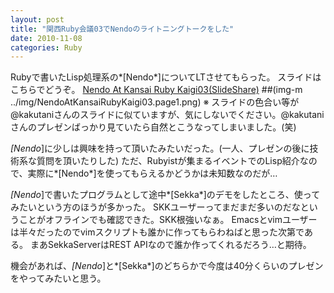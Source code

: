 ```yaml
---
layout: post
title: "関西Ruby会議03でNendoのライトニングトークをした"
date: 2010-11-08
categories: Ruby
---
```

Rubyで書いたLisp処理系の*[Nendo*]についてLTさせてもらった。
スライドはこちらでどうぞ。
 [Nendo At Kansai Ruby Kaigi03(SlideShare)](http://www.slideshare.net/KiyokaNishiyama/nendo-at-kansai-ruby-kaigi03-5698365)
 ##(img-m ../img/NendoAtKansaiRubyKaigi03.page1.png)
※ スライドの色合い等が@kakutaniさんのスライドに似ていますが、気にしないでください。@kakutaniさんのプレゼンばっかり見ていたら自然とこうなってしまいました。(笑)

*[Nendo*]に少しは興味を持って頂いたみたいだった。(一人、プレゼンの後に技術系な質問を頂いたりした)
ただ、Rubyistが集まるイベントでのLisp紹介なので、実際に*[Nendo*]を使ってもらえるかどうかは未知数なのだが…

*[Nendo*]で書いたプログラムとして途中*[Sekka*]のデモをしたところ、使ってみたいという方のほうが多かった。
SKKユーザーってまだまだ多いのだなということがオフラインでも確認できた。SKK根強いなぁ。
Emacsとvimユーザーは半々だったのでvimスクリプトも誰かに作ってもらわねばと思った次第である。
まあSekkaServerはREST APIなので誰か作ってくれるだろう…と期待。

機会があれば、*[Nendo*]と*[Sekka*]のどちらかで今度は40分くらいのプレゼンをやってみたいと思う。
